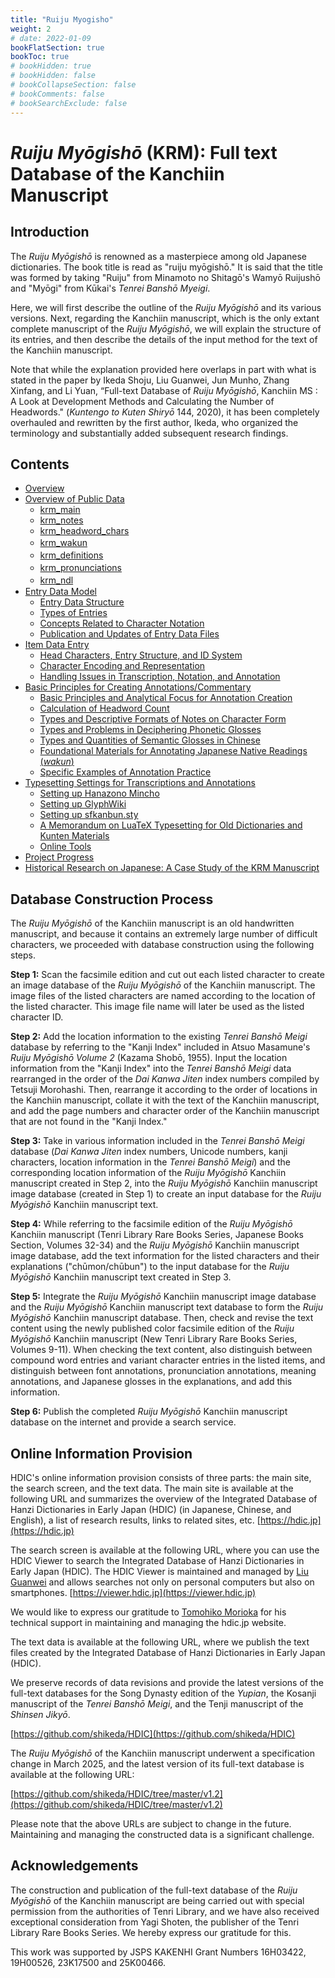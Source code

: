 ```yaml
---
title: "Ruiju Myogisho"
weight: 2
# date: 2022-01-09
bookFlatSection: true
bookToc: true
# bookHidden: true
# bookHidden: false
# bookCollapseSection: false
# bookComments: false
# bookSearchExclude: false
---
```


#  *Ruiju Myōgishō* (KRM): Full text Database of the Kanchiin Manuscript

## Introduction

The *Ruiju Myōgishō* is renowned as a masterpiece among old Japanese dictionaries. The book title is read as "ruiju myōgishō." It is said that the title was formed by taking "Ruiju" from Minamoto no Shitagō's Wamyō Ruijushō and "Myōgi" from Kūkai's *Tenrei Banshō Myeigi*.


Here, we will first describe the outline of the *Ruiju Myōgishō* and its various versions. Next, regarding the Kanchiin manuscript, which is the only extant complete manuscript of the *Ruiju Myōgishō*, we will explain the structure of its entries, and then describe the details of the input method for the text of the Kanchiin manuscript.


Note that while the explanation provided here overlaps in part with what is stated in the paper by Ikeda Shoju, Liu Guanwei, Jun Munho, Zhang Xinfang, and Li Yuan, “Full-text Database of *Ruiju Myōgishō*, Kanchiin MS : A Look at Development Methods and Calculating the Number of Headwords." (*Kuntengo to Kuten Shiryō* 144, 2020), it has been completely overhauled and rewritten by the first author, Ikeda, who organized the terminology and substantially added subsequent research findings.



## Contents

- [Overview](./01-introduction/01-01-introduction/)
- [Overview of Public Data](./02-data-overview/)
    - [krm_main](./02-data-overview/02-01-main/)
    - [krm_notes](./02-data-overview/02-02-notes/)
    - [krm_headword_chars](./02-data-overview/02-03-headword_chars/)
    - [krm_wakun](./02-data-overview/02-04-wakun/)　
    - [krm_definitions](./02-data-overview/02-05-definitions/)　
    - [krm_pronunciations](./02-data-overview/02-06-pronunciations/)　
    - [krm_ndl](./02-data-overview/02-07-ndl/)　
- [Entry Data Model](./03-entry-data-model/)
    - [Entry Data Structure](./03-entry-data-model/03-01-data-structure/)
    - [Types of Entries](./03-entry-data-model/03-02-types-of-entries/)
    - [Concepts Related to Character Notation](./03-entry-data-model/03-03-concepts-char/)
    - [Publication and Updates of Entry Data Files](./03-entry-data-model/03-04-data-example/)
- [Item Data Entry](./04-entry-input/)
    - [Head Characters, Entry Structure, and ID System](./04-entry-input/04-01-id/)
    - [Character Encoding and Representation](./04-entry-input/04-02-char/)
    - [Handling Issues in Transcription, Notation, and Annotation](./04-entry-input/04-03-handling/)
- [Basic Principles for Creating Annotations/Commentary](./05-annotation-policy/)
    - [Basic Principles and Analytical Focus for Annotation Creation](./05-annotation-policy/05-01-basic-policy/)
    - [Calculation of Headword Count](./05-annotation-policy/05-02-headword-count/)
    - [Types and Descriptive Formats of Notes on Character Form](./05-annotation-policy/05-03-jitaichu-formats/)
    - [Types and Problems in Deciphering Phonetic Glosses](./05-annotation-policy/05-04-onchu-problems/)
    - [Types and Quantities of Semantic Glosses in Chinese](./05-annotation-policy/05-05-gichu-quantity/)
    - [Foundational Materials for Annotating Japanese Native Readings (*wakun*)](./05-annotation-policy/05-06-wakun-materials/)
    - [Specific Examples of Annotation Practice](./05-annotation-policy/05-07-annotation-examples/)
- [Typesetting Settings for Transcriptions and Annotations](./06-typesetting/)
    - [Setting up Hanazono Mincho](./06-typesetting/06-01-hanazono-mincho/)
    - [Setting up GlyphWiki](./06-typesetting/06-02-glyphwiki/)
    - [Setting up sfkanbun.sty](./06-typesetting/06-03-sfkanbun-sty/)
    - [A Memorandum on LuaTeX Typesetting for Old Dictionaries and Kunten Materials](./06-typesetting/06-04-vscode-texlive/)
    - [Online Tools](./06-typesetting/06-05-online-tools/)
- [Project Progress](./07-progress/)
- [Historical Research on Japanese: A Case Study of the KRM Manuscript](./08-case-studies/)

## Database Construction Process

The *Ruiju Myōgishō* of the Kanchiin manuscript is an old handwritten manuscript, and because it contains an extremely large number of difficult characters, we proceeded with database construction using the following steps.

**Step 1:** Scan the facsimile edition and cut out each listed character to create an image database of the *Ruiju Myōgishō* of the Kanchiin manuscript. The image files of the listed characters are named according to the location of the listed character. This image file name will later be used as the listed character ID.


**Step 2:** Add the location information to the existing *Tenrei Banshō Meigi* database by referring to the "Kanji Index" included in Atsuo Masamune's *Ruiju Myōgishō Volume 2* (Kazama Shobō, 1955). Input the location information from the "Kanji Index" into the *Tenrei Banshō Meigi* data rearranged in the order of the *Dai Kanwa Jiten* index numbers compiled by Tetsuji Morohashi. Then, rearrange it according to the order of locations in the Kanchiin manuscript, collate it with the text of the Kanchiin manuscript, and add the page numbers and character order of the Kanchiin manuscript that are not found in the "Kanji Index."

**Step 3:** Take in various information included in the *Tenrei Banshō Meigi* database (*Dai Kanwa Jiten* index numbers, Unicode numbers, kanji characters, location information in the *Tenrei Banshō Meigi*) and the corresponding location information of the *Ruiju Myōgishō* Kanchiin manuscript created in Step 2, into the *Ruiju Myōgishō* Kanchiin manuscript image database (created in Step 1) to create an input database for the *Ruiju Myōgishō* Kanchiin manuscript text.

**Step 4:** While referring to the facsimile edition of the *Ruiju Myōgishō* Kanchiin manuscript (Tenri Library Rare Books Series, Japanese Books Section, Volumes 32-34) and the *Ruiju Myōgishō* Kanchiin manuscript image database, add the text information for the listed characters and their explanations ("chūmon/chūbun") to the input database for the *Ruiju Myōgishō* Kanchiin manuscript text created in Step 3.

**Step 5:** Integrate the *Ruiju Myōgishō* Kanchiin manuscript image database and the *Ruiju Myōgishō* Kanchiin manuscript text database to form the *Ruiju Myōgishō* Kanchiin manuscript database. Then, check and revise the text content using the newly published color facsimile edition of the *Ruiju Myōgishō* Kanchiin manuscript (New Tenri Library Rare Books Series, Volumes 9-11). When checking the text content, also distinguish between compound word entries and variant character entries in the listed items, and distinguish between font annotations, pronunciation annotations, meaning annotations, and Japanese glosses in the explanations, and add this information.

**Step 6:** Publish the completed *Ruiju Myōgishō* Kanchiin manuscript database on the internet and provide a search service.


## Online Information Provision

HDIC's online information provision consists of three parts: the main site, the search screen, and the text data. The main site is available at the following URL and summarizes the overview of the Integrated Database of Hanzi Dictionaries in Early Japan (HDIC) (in Japanese, Chinese, and English), a list of research results, links to related sites, etc.
[https://hdic.jp](https://hdic.jp)

The search screen is available at the following URL, where you can use the HDIC Viewer to search the Integrated Database of Hanzi Dictionaries in Early Japan (HDIC). The HDIC Viewer is maintained and managed by [Liu Guanwei](https://researchmap.jp/liuguanwei?lang=en) and allows searches not only on personal computers but also on smartphones.
[https://viewer.hdic.jp](https://viewer.hdic.jp)

We would like to express our gratitude to [Tomohiko Morioka](https://researchmap.jp/morioka-tomohiko?lang=en) for his technical support in maintaining and managing the hdic.jp website.

The text data is available at the following URL, where we publish the text files created by the Integrated Database of Hanzi Dictionaries in Early Japan (HDIC). 

We preserve records of data revisions and provide the latest versions of the full-text databases for the Song Dynasty edition of the *Yupian*, the Kosanji manuscript of the *Tenrei Banshō Meigi*, and the Tenji manuscript of the *Shinsen Jikyō*.

[https://github.com/shikeda/HDIC](https://github.com/shikeda/HDIC)


The *Ruiju Myōgishō* of the Kanchiin manuscript underwent a specification change in March 2025, and the latest version of its full-text database is available at the following URL:

[https://github.com/shikeda/HDIC/tree/master/v1.2](https://github.com/shikeda/HDIC/tree/master/v1.2)

Please note that the above URLs are subject to change in the future.
Maintaining and managing the constructed data is a significant challenge.

## Acknowledgements

The construction and publication of the full-text database of the *Ruiju Myōgishō* of the Kanchiin manuscript are being carried out with special permission from the authorities of Tenri Library, and we have also received exceptional consideration from Yagi Shoten, the publisher of the Tenri Library Rare Books Series. We hereby express our gratitude for this.

This work was supported by JSPS KAKENHI Grant Numbers 16H03422, 19H00526, 23K17500 and 25K00466.
